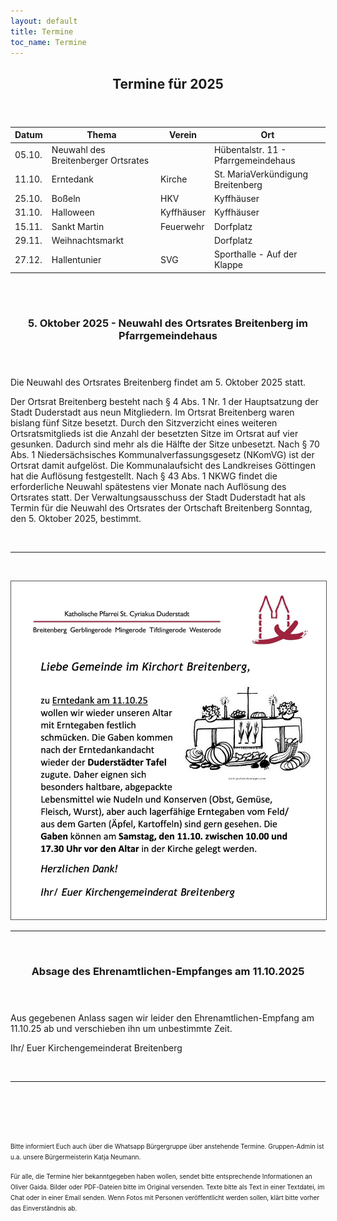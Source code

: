 ```yaml
---
layout: default
title: Termine
toc_name: Termine
---
```


<!-- aktuell wurden keine Termine an den Internetverantwortlichen gemeldet. -->

<article class="box post post-excerpt">
    <header class="major">
        <h2>Termine für 2025</h2>
    </header>
</article>

| Datum  | Thema                               | Verein     | Ort                                 |
| ------ | ----------------------------------- | ---------- | ----------------------------------- |
| 05.10. | Neuwahl des Breitenberger Ortsrates |            | Hübentalstr. 11 - Pfarrgemeindehaus |
| 11.10. | Erntedank                           | Kirche     | St. MariaVerkündigung Breitenberg   |
| 25.10. | Boßeln                              | HKV        | Kyffhäuser                          |
| 31.10. | Halloween                           | Kyffhäuser | Kyffhäuser                          |
| 15.11. | Sankt Martin                        | Feuerwehr  | Dorfplatz                           |
| 29.11. | Weihnachtsmarkt                     |            | Dorfplatz                           |
| 27.12. | Hallentunier                        | SVG        | Sporthalle - Auf der Klappe         |


<br><br>

<article class="box post post-excerpt">
    <header class="major">
    <h3>5. Oktober 2025 - Neuwahl des Ortsrates Breitenberg im Pfarrgemeindehaus</h3>
    <p><font size="4"></font></p>
    <p></p>
    </header>

Die Neuwahl des Ortsrates Breitenberg findet am 5. Oktober 2025 statt.

Der Ortsrat Breitenberg besteht nach § 4 Abs. 1 Nr. 1 der Hauptsatzung der Stadt Duderstadt aus neun Mitgliedern. Im Ortsrat Breitenberg waren bislang fünf Sitze besetzt. Durch den Sitzverzicht eines weiteren Ortsratsmitglieds ist die Anzahl der besetzten Sitze im Ortsrat auf vier gesunken. Dadurch sind mehr als die Hälfte der Sitze unbesetzt. Nach § 70 Abs. 1 Niedersächsisches Kommunalverfassungsgesetz (NKomVG) ist der Ortsrat damit aufgelöst. Die Kommunalaufsicht des Landkreises Göttingen hat die Auflösung festgestellt. Nach § 43 Abs. 1 NKWG findet die erforderliche Neuwahl spätestens vier Monate nach Auflösung des Ortsrates statt. Der Verwaltungsausschuss der Stadt Duderstadt hat als Termin für die Neuwahl des Ortsrates der Ortschaft Breitenberg Sonntag, den 5. Oktober 2025, bestimmt.


<br><hr><br>

</article>

<a href="#" class="image featured"><img src="images/erntedank25.jpg" alt="" style="border: 1px solid #555"/></a> 
<hr><br>


<article class="box post post-excerpt">
    <header class="major">
    <h3>Absage des Ehrenamtlichen-Empfanges am 11.10.2025</h3>
    <p><font size="4"></font></p>
    <p></p>
    </header>

Aus gegebenen Anlass sagen wir leider den Ehrenamtlichen-Empfang am 11.10.25 ab und verschieben ihn um unbestimmte Zeit. 

Ihr/ Euer Kirchengemeinderat Breitenberg

<br><hr><br>

</article>

<!--

<a href="#" class="image featured"><img src="images/Aushang-Palmsamstag-2025.jpg" alt="" style="border: 1px solid #555"/></a> 
<hr><br>

<a href="#" class="image featured"><img src="images/osterfeuer.jpg" alt="" style="border: 1px solid #555"/></a> 
<hr><br>
-->

<br><br>


<font size="1">
Bitte informiert Euch auch über die Whatsapp Bürgergruppe über anstehende Termine. Gruppen-Admin ist u.a. unsere Bürgermeisterin Katja Neumann.

Für alle, die Termine hier bekanntgegeben haben wollen, sendet bitte entsprechende Informationen an Oliver Gaida. Bilder oder PDF-Dateien bitte im Original versenden. Texte bitte als Text in einer Textdatei, im Chat oder in einer Email senden. Wenn Fotos mit Personen veröffentlicht werden sollen, klärt bitte vorher das Einverständnis ab.
</font>
